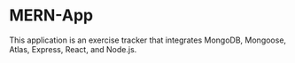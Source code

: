 # MERN-App
This application is an exercise tracker that integrates MongoDB, Mongoose, Atlas, Express, React, and Node.js. 
